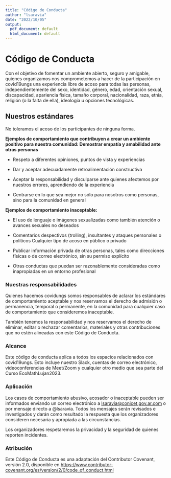 ```yaml
---
title: "Código de Conducta"
author: "lsaravia"
date: "2022/10/05"
output:
  pdf_document: default
  html_document: default
---
```


# Código de Conducta

Con el objetivo de fomentar un ambiente abierto, seguro y amigable, quienes organizamos nos comprometemos a hacer de la participación en covid19ungs una experiencia libre de acoso para todas las personas, independientemente del sexo, identidad, género, edad, orientación sexual, discapacidad, apariencia física, tamaño corporal, nacionalidad, raza, etnia, religión (o la falta de ella), ideología u opciones tecnológicas.

## Nuestros estándares

No toleramos el acoso de los participantes de ninguna forma.

**Ejemplos de comportamiento que contribuyen a crear un ambiente positivo para nuestra comunidad:
Demostrar empatía y amabilidad ante otras personas**


* Respeto a diferentes opiniones, puntos de vista y experiencias

* Dar y aceptar adecuadamente retroalimentación constructiva

* Aceptar la responsabilidad y disculparse ante quienes afectemos por nuestros errores, aprendiendo de la experiencia

* Centrarse en lo que sea mejor no sólo para nosotros como personas, sino para la comunidad en general


**Ejemplos de comportamiento inaceptable:**

* El uso de lenguaje o imágenes sexualizadas como también atención o avances sexuales no deseados

* Comentarios despectivos (trolling), insultantes y ataques personales o políticos
Cualquier tipo de acoso en público o privado

* Publicar información privada de otras personas, tales como direcciones físicas o de correo electrónico, sin su permiso explícito

* Otras conductas que puedan ser razonablemente consideradas como inapropiadas en un entorno profesional


### Nuestras responsabilidades


Quienes hacemos covidungs somos responsables de aclarar los estándares de comportamiento aceptable y nos reservamos el derecho de admisión o permanencia, temporal o permanente, en la comunidad para cualquier caso de comportamiento que consideremos inaceptable.

También tenemos la responsabilidad y nos reservamos el derecho de eliminar, editar o rechazar comentarios, materiales y otras contribuciones que no estén alineadas con este Código de Conducta.

### Alcance

Este código de conducta aplica a todos los espacios relacionados con covid19ungs. Esto incluye nuestro Slack, cuentas de correo electrónico, videoconferencias de Meet/Zoom y cualquier otro medio que sea parte del Curso EcoMathLujan2023.

### Aplicación

Los casos de comportamiento abusivo, acosador o inaceptable pueden ser informados enviando un correo electrónico a lsaravia@conicet.gov.ar.com o por mensaje directo a @lsaravia. Todos los mensajes serán revisados e investigados y darán como resultado la respuesta que los organizadores consideren necesaria y apropiada a las circunstancias.

Los organizadores respetaremos la privacidad y la seguridad de quienes reporten incidentes.

### Atribución

Este Código de Conducta es una adaptación del Contributor Covenant, versión 2.0, disponible en <https://www.contributor-covenant.org/es/version/2/0/code_of_conduct.html>


